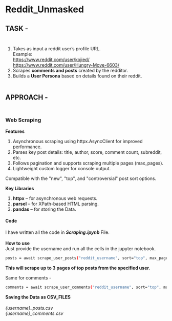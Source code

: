 # Reddit_Unmasked
## TASK - <br><br>
1. Takes as input a reddit user’s profile URL.<br>
Example: <br> 
https://www.reddit.com/user/kojied/ <br>
https://www.reddit.com/user/Hungry-Move-6603/ <br>
2. Scrapes **comments and posts** created by the redditor.<br>
3. Builds a **User Persona** based on details found on their reddit. <br><br>
## APPROACH -<br><br>

### Web Scraping <br>
**Features**<br>
1) Asynchronous scraping using httpx.AsyncClient for improved performance.<br>
2) Parses key post details: title, author, score, comment count, subreddit, etc.<br>
3) Follows pagination and supports scraping multiple pages (max_pages).<br>
4) Lightweight custom logger for console output.<br>

Compatible with the "new", "top", and "controversial" post sort options.

**Key Libraries**<br>
1) **httpx** – for asynchronous web requests.<br>
2) **parsel** – for XPath-based HTML parsing.<br>
3) **pandas** – for storing the Data.<br>
#### Code
I have written all the code in ***Scraping.ipynb*** File. <br><br>
**How to use**<br>
Just provide the username and run all the  cells in the jupyter notebook.<br>
```bash
posts = await scrape_user_posts("reddit_username", sort="top", max_pages=3)
```
**This will scrape up to 3 pages of top posts from the specified user**.<br>

Same for comments -
```bash
comments = await scrape_user_comments("reddit_username", sort="top", max_pages=3)
```
**Saving the Data as CSV_FILES**<br><br>
*{username}_posts.csv* <br>
*{username}_comments.csv*<br>



